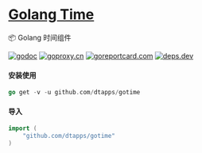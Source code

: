 <h1>
<a href="https://www.dtapp.net/">Golang Time</a>
</h1>

📦 Golang 时间组件

[comment]: <> (go)
[![godoc](https://pkg.go.dev/badge/github.com/dtapps/gotime?status.svg)](https://pkg.go.dev/github.com/dtapps/gotime)
[![goproxy.cn](https://goproxy.cn/stats/github.com/dtapps/gotime/badges/download-count.svg)](https://goproxy.cn/stats/github.com/dtapps/gotime)
[![goreportcard.com](https://goreportcard.com/badge/github.com/dtapps/gotime)](https://goreportcard.com/report/github.com/dtapps/gotime)
[![deps.dev](https://img.shields.io/badge/deps-go-red.svg)](https://deps.dev/go/github.com%2Fdtapps%2Fgotime)

#### 安装使用

```go
go get -v -u github.com/dtapps/gotime
```

#### 导入

```go
import (
    "github.com/dtapps/gotime"
)
```